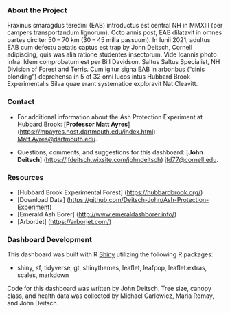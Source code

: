 ### About the Project

Fraxinus smaragdus teredini (EAB) introductus est central NH in MMXIII
(per campers transportandum lignorum). Octo annis post, EAB dilatavit in
omnes partes circiter 50 – 70 km (30 – 45 milia passuum). In Iunii 2021,
adultus EAB cum defectu aetatis captus est trap by John Deitsch, Cornell
adipiscing, quis was alia ratione studentes insectorum. Vide Ioannis
photo infra. Idem comprobatum est per Bill Davidson. Saltus Saltus
Specialist, NH Division of Forest and Terris. Cum igitur signa EAB in
arboribus (“cinis blonding”) deprehensa in 5 of 32 orni lucos intus
Hubbard Brook Experimentalis Silva quae erant systematice exploravit Nat
Cleavitt.

### Contact

-   For additional information about the Ash Protection Experiment at
    Hubbard Brook: \[**Professor Matt Ayres**\]
    (<https://mpayres.host.dartmouth.edu/index.html>)
    <Matt.Ayres@dartmouth.edu>.

-   Questions, comments, and suggestions for this dashboard: \[**John
    Deitsch**\] (<https://jfdeitsch.wixsite.com/johndeitsch>)
    <jfd77@cornell.edu>.

### Resources

-   \[Hubbard Brook Experimental Forest\] (<https://hubbardbrook.org/>)
-   \[Download Data\]
    (<https://github.com/Deitsch-John/Ash-Protection-Experiment>)
-   \[Emerald Ash Borer\] (<http://www.emeraldashborer.info/>)
-   \[ArborJet\] (<https://arborjet.com/>)

### Dashboard Development

This dashboard was built with R [Shiny](https://shiny.rstudio.com/)
utilizing the following R packages:

-   shiny, sf, tidyverse, gt, shinythemes, leaflet, leafpop,
    leaflet.extras, scales, markdown

Code for this dashboard was written by John Deitsch. Tree size, canopy
class, and health data was collected by Michael Carlowicz, Maria Romay,
and John Deitsch.
